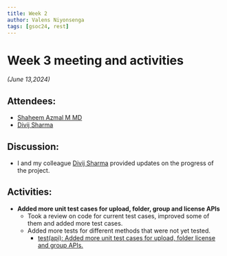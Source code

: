 ```yaml
---
title: Week 2
author: Valens Niyonsenga
tags: [gsoc24, rest]
---
```


<!--
SPDX-License-Identifier: CC-BY-SA-4.0

SPDX-FileCopyrightText: 2024 Valens Niyonsenga <valensniyonsenga2003@gmail.com>
-->

# Week 3 meeting and activities

_(June 13,2024)_

## Attendees:

- [Shaheem Azmal M MD](https://github.com/shaheemazmalmmd)
- [Divij Sharma](https://github.com/dvjsharma)

## Discussion:

- I and my colleague [Divij Sharma](https://github.com/dvjsharma) provided updates on the progress of the project.

## Activities:

- **Added more unit test cases for upload, folder, group and license APIs**
  - Took a review on code for current test cases, improved some of them and added more test cases.
  - Added more tests for different methods that were not yet tested.
    - [test(api): Added more unit test cases for upload, folder license and group APIs.](https://github.com/fossology/fossology/pull/2767)
